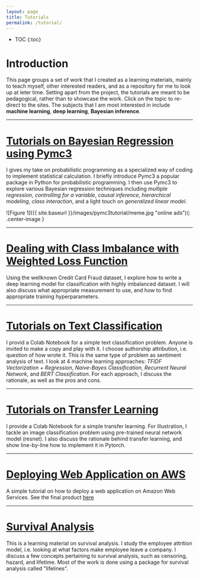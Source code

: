 ```yaml
---
layout: page
title: Tutorials
permalink: /tutorial/
---
```


* TOC
{:toc}
# Introduction

This page groups a set of work that I created as a learning materials, mainly to teach myself, other  interested readers, and as a repository for me to look up at leter time. Setting apart from the project, the tutorials are meant to be pedagogical, rather than to showcase the work. Click on the topic to re-direct to the sites. The subjects that I am most interested in include **machine learning**, **deep learning**, **Bayesian inference**.

---

# [Tutorials on Bayesian Regression using Pymc3](https://vincentk1991.github.io/Bayesian-regression-tutorial/)

I gives my take on probabilistic programming as a specialized way of coding to implement statistical calculation. I briefly introduce Pymc3 a popular package in Python for probabilistic programming. I then use Pymc3 to explore various Bayesian regression techniques including *multiple regression*, *controlling for a variable*, *causal inference*, *hierarchical modeling*, *class interaction*, and a light touch on *generalized linear model*.

![Figure 1]({{ site.baseurl }}/images/pymc3tutorial/meme.jpg "online ads"){: .center-image }
<p align="center">
    <font size="4"> </font>
</p>

---

# [Dealing with Class Imbalance with Weighted Loss Function](https://github.com/VincentK1991/Deep_Learning_Misc/tree/master/imbalanced_classification)

Using the wellknown Credit Card Fraud dataset, I explore how to write a deep learning model for classification with highly imbalanced dataset. I will also discuss what appropriate measurement to use, and how to find appropriate training hyperparameters.

---

# [Tutorials on Text Classification](https://github.com/VincentK1991/Authorship_attribution/blob/master/Machine_Learning_Guide_to_Authorship_identification.ipynb)

I provid a Colab Notebook for a simple text classification problem. Anyone is invited to make a copy and play with it.
I choose authorship attribution, i.e. question of how wrote it. This is the same type of problem as sentiment analysis of text. I look at 4 machine learning approaches: *TFIDF Vectorization + Regression*, *Naive-Bayes Classification*, *Recurrent Neural Network*, and *BERT Classification*. For each approach, I discuss the rationale, as well as the pros and cons.

---

# [Tutorials on Transfer Learning](https://github.com/VincentK1991/transfer_learning/blob/master/primer_to_transfer_learning_and_encoder.ipynb)

I provide a Colab Notebook for a simple transfer learning. For illustration, I tackle an image classification problem using pre-trained neural network model (resnet). I also discuss the rationale behind transfer learning, and show line-by-line how to implement it in Pytorch.

---

# [Deploying Web Application on AWS]()

A simple tutorial on how to deploy a web application on Amazon Web Services. See the final product [here](http://streeteasy-dashboard-aws-dev.us-west-2.elasticbeanstalk.com/)

---

# [Survival Analysis](https://github.com/VincentK1991/IBM_attrition_HR/blob/master/IBM_attrition_Apr03_2019.ipynb)

This is a learning material on survival analysis. I study the employee attrition model, i.e. looking at what factors make employee leave a company. I discuss a few concepts pertaining to survival analysis, such as censoring, hazard, and lifetime. Most of the work is done using a package for survival analysis called "lifelines".
